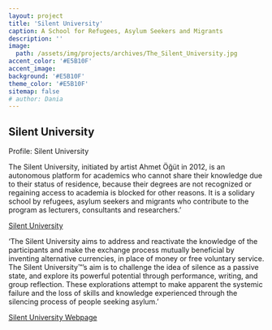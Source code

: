 ```yaml
---
layout: project
title: 'Silent University'
caption: A School for Refugees, Asylum Seekers and Migrants
description: ''
image: 
  path: /assets/img/projects/archives/The_Silent_University.jpg
accent_color: '#E5B10F'
accent_image:
background: '#E5B10F'
theme_color: '#E5B10F'
sitemap: false
# author: Dania
---
```

## Silent University

Profile: Silent University

The Silent University, initiated by artist Ahmet Öğüt in 2012, is an autonomous platform for academics who cannot share their knowledge due to their status of residence, because their degrees are not recognized or regaining access to academia is blocked for other reasons. It is a solidary school by refugees, asylum seekers and migrants who contribute to the program as lecturers, consultants and researchers.’

[Silent University](https://mitpress.mit.edu/books/silent-university)

‘The Silent University aims to address and reactivate the knowledge of the participants and make the exchange process mutually beneficial by inventing alternative currencies, in place of money or free voluntary service. The Silent University™’s aim is to challenge the idea of silence as a passive state, and explore its powerful potential through performance, writing, and group reflection. These explorations attempt to make apparent the systemic failure and the loss of skills and knowledge experienced through the silencing process of people seeking asylum.’

[Silent University Webpage](https://thesilentuniversity.org)
